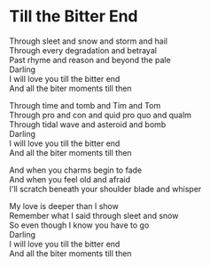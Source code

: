 # Till the Bitter End  

Through sleet and snow and storm and hail  
Through every degradation and betrayal  
Past rhyme and reason and beyond the pale  
Darling  
I will love you till the bitter end  
And all the biter moments till then  

Through time and tomb and Tim and Tom  
Through pro and con and quid pro quo and qualm  
Through tidal wave and asteroid and bomb  
Darling  
I will love you till the bitter end  
And all the biter moments till then  

And when you charms begin to fade  
And when you feel old and afraid  
I'll scratch beneath your shoulder blade and whisper  

My love is deeper than I show  
Remember what I said through sleet and snow  
So even though I know you have to go  
Darling  
I will love you till the bitter end  
And all the biter moments till then  
